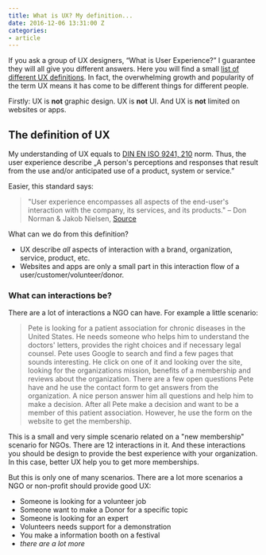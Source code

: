 ```yaml
---
title: What is UX? My definition...
date: 2016-12-06 13:31:00 Z
categories:
- article
---
```


If you ask a group of UX designers, “What is User Experience?” I guarantee they will all give you different answers. Here you will find a small [list of different UX definitions](http://www.allaboutux.org/ux-definitions). In fact, the overwhelming growth and popularity of the term UX means it has come to be different things for different people.

Firstly: UX is **not** graphic design. UX is **not** UI. And UX is **not** limited on websites or apps.

## The definition of UX
My understanding of UX equals to [DIN EN ISO 9241, 210](https://en.wikipedia.org/wiki/ISO_9241) norm. Thus, the user experience describe „A person's perceptions and responses that result from the use and/or anticipated use of a product, system or service.”

Easier, this standard says:

> "User experience encompasses all aspects of the end-user's interaction with the company, its services, and its products." – Don Norman & Jakob Nielsen, [Source](https://www.nngroup.com/articles/definition-user-experience/)

What can we do from this definition?
- UX describe *all* aspects of interaction with a brand, organization, service, product, etc.
- Websites and apps are only a small part in this interaction flow of a user/customer/volunteer/donor.

### What can interactions be?
There are a lot of interactions a NGO can have. For example a little scenario: 

> Pete is looking for a patient association for chronic diseases in the United States. He needs someone who helps him to understand the doctors' letters, provides the right choices and if necessary legal counsel. Pete uses Google to search and find a few pages that sounds interesting. He click on one of it and looking over the site, looking for the organizations mission, benefits of a membership and reviews about the organization. There are a few open questions Pete have and he use the contact form to get answers from the organization. A nice person answer him all questions and help him to make a decision. After all Pete make a decision and want to be a member of this patient association. However, he use the form on the website to get the membership.

This is a small and very simple scenario related on a "new membership" scenario for NGOs. There are 12 interactions in it. And these interactions you should be design to provide the best experience with your organization. In this case, better UX help you to get more memberships.

But this is only one of many scenarios. There are a lot more scenarios a NGO or non-profit should provide good UX:
- Someone is looking for a volunteer job
- Someone want to make a Donor for a specific topic
- Someone is looking for an expert
- Volunteers needs support for a demonstration
- You make a information booth on a festival
- *there are a lot more*